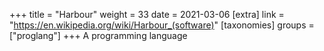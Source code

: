+++
title = "Harbour"
weight = 33
date = 2021-03-06
[extra]
link = "https://en.wikipedia.org/wiki/Harbour_(software)"
[taxonomies]
groups = ["proglang"]
+++
A programming language

